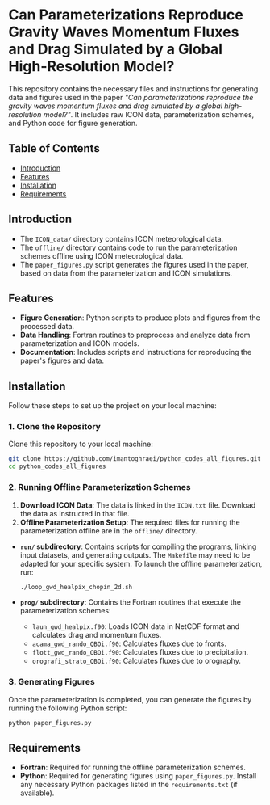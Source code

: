 # Can Parameterizations Reproduce Gravity Waves Momentum Fluxes and Drag Simulated by a Global High-Resolution Model?

This repository contains the necessary files and instructions for generating data and figures used in the paper *"Can parameterizations reproduce the gravity waves momentum fluxes and drag simulated by a global high-resolution model?"*. It includes raw ICON data, parameterization schemes, and Python code for figure generation.

## Table of Contents

- [Introduction](#introduction)
- [Features](#features)
- [Installation](#installation)
- [Requirements](#requirements)

## Introduction

- The `ICON_data/` directory contains ICON meteorological data.
- The `offline/` directory contains code to run the parameterization schemes offline using ICON meteorological data.
- The `paper_figures.py` script generates the figures used in the paper, based on data from the parameterization and ICON simulations.

## Features

- **Figure Generation**: Python scripts to produce plots and figures from the processed data.
- **Data Handling**: Fortran routines to preprocess and analyze data from parameterization and ICON models.
- **Documentation**: Includes scripts and instructions for reproducing the paper's figures and data.

## Installation

Follow these steps to set up the project on your local machine:

### 1. Clone the Repository

Clone this repository to your local machine:

```bash
git clone https://github.com/imantoghraei/python_codes_all_figures.git
cd python_codes_all_figures
```

### 2. Running Offline Parameterization Schemes

1. **Download ICON Data**: The data is linked in the `ICON.txt` file. Download the data as instructed in that file.
2. **Offline Parameterization Setup**: The required files for running the parameterization offline are in the `offline/` directory.

- **`run/` subdirectory**: Contains scripts for compiling the programs, linking input datasets, and generating outputs. The `Makefile` may need to be adapted for your specific system. To launch the offline parameterization, run:

  ```bash
  ./loop_gwd_healpix_chopin_2d.sh
  ```

- **`prog/` subdirectory**: Contains the Fortran routines that execute the parameterization schemes:
  - `laun_gwd_healpix.f90`: Loads ICON data in NetCDF format and calculates drag and momentum fluxes.
  - `acama_gwd_rando_QBOi.f90`: Calculates fluxes due to fronts.
  - `flott_gwd_rando_QBOi.f90`: Calculates fluxes due to precipitation.
  - `orografi_strato_QBOi.f90`: Calculates fluxes due to orography.

### 3. Generating Figures

Once the parameterization is completed, you can generate the figures by running the following Python script:

```bash
python paper_figures.py
```

## Requirements

- **Fortran**: Required for running the offline parameterization schemes.
- **Python**: Required for generating figures using `paper_figures.py`. Install any necessary Python packages listed in the `requirements.txt` (if available).
